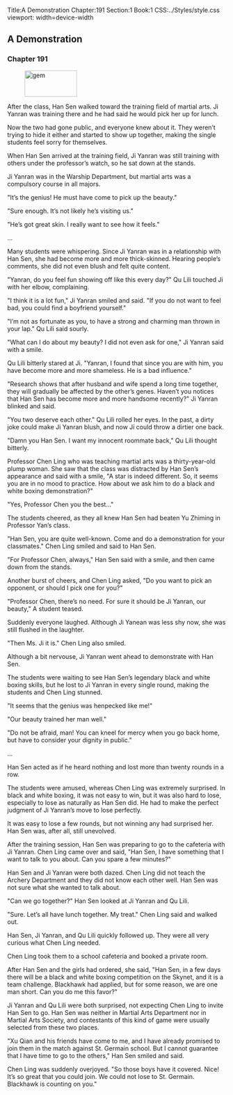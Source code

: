 Title:A Demonstration 
Chapter:191 
Section:1 
Book:1 
CSS:../Styles/style.css 
viewport: width=device-width
  
## A Demonstration
### Chapter 191
  
<figure>
	<img src="../Images/gem.gif" alt="gem" id="gem" width="120" height="60" />
</figure>
  

  
After the class, Han Sen walked toward the training field of martial arts. Ji Yanran was training there and he had said he would pick her up for lunch.

Now the two had gone public, and everyone knew about it. They weren’t trying to hide it either and started to show up together, making the single students feel sorry for themselves.

When Han Sen arrived at the training field, Ji Yanran was still training with others under the professor’s watch, so he sat down at the stands.

Ji Yanran was in the Warship Department, but martial arts was a compulsory course in all majors.

"It’s the genius! He must have come to pick up the beauty."

"Sure enough. It’s not likely he’s visiting us."

"He’s got great skin. I really want to see how it feels."

...

Many students were whispering. Since Ji Yanran was in a relationship with Han Sen, she had become more and more thick-skinned. Hearing people’s comments, she did not even blush and felt quite content.

"Yanran, do you feel fun showing off like this every day?" Qu Lili touched Ji with her elbow, complaining.

"I think it is a lot fun," Ji Yanran smiled and said. "If you do not want to feel bad, you could find a boyfriend yourself."

"I’m not as fortunate as you, to have a strong and charming man thrown in your lap." Qu Lili said sourly.

"What can I do about my beauty? I did not even ask for one," Ji Yanran said with a smile.

Qu Lili bitterly stared at Ji. "Yanran, I found that since you are with him, you have become more and more shameless. He is a bad influence."

"Research shows that after husband and wife spend a long time together, they will gradually be affected by the other’s genes. Haven’t you notices that Han Sen has become more and more handsome recently?" Ji Yanran blinked and said.

"You two deserve each other." Qu Lili rolled her eyes. In the past, a dirty joke could make Ji Yanran blush, and now Ji could throw a dirtier one back.

"Damn you Han Sen. I want my innocent roommate back," Qu Lili thought bitterly.

Professor Chen Ling who was teaching martial arts was a thirty-year-old plump woman. She saw that the class was distracted by Han Sen’s appearance and said with a smile, "A star is indeed different. So, it seems you are in no mood to practice. How about we ask him to do a black and white boxing demonstration?"

"Yes, Professor Chen you the best..."

The students cheered, as they all knew Han Sen had beaten Yu Zhiming in Professor Yan’s class.

"Han Sen, you are quite well-known. Come and do a demonstration for your classmates." Chen Ling smiled and said to Han Sen.

"For Professor Chen, always," Han Sen said with a smile, and then came down from the stands.

Another burst of cheers, and Chen Ling asked, "Do you want to pick an opponent, or should I pick one for you?"

"Professor Chen, there’s no need. For sure it should be Ji Yanran, our beauty," A student teased.

Suddenly everyone laughed. Although Ji Yanean was less shy now, she was still flushed in the laughter.

"Then Ms. Ji it is." Chen Ling also smiled.

Although a bit nervouse, Ji Yanran went ahead to demonstrate with Han Sen.

The students were waiting to see Han Sen’s legendary black and white boxing skills, but he lost to Ji Yanran in every single round, making the students and Chen Ling stunned.

"It seems that the genius was henpecked like me!"

"Our beauty trained her man well."

"Do not be afraid, man! You can kneel for mercy when you go back home, but have to consider your dignity in public."

...

Han Sen acted as if he heard nothing and lost more than twenty rounds in a row.

The students were amused, whereas Chen Ling was extremely surprised. In black and white boxing, it was not easy to win, but it was also hard to lose, especially to lose as naturally as Han Sen did. He had to make the perfect judgment of Ji Yanran’s move to lose perfectly.

It was easy to lose a few rounds, but not winning any had surprised her. Han Sen was, after all, still unevolved.

After the training session, Han Sen was preparing to go to the cafeteria with Ji Yanran. Chen Ling came over and said, "Han Sen, I have something that I want to talk to you about. Can you spare a few minutes?"

Han Sen and Ji Yanran were both dazed. Chen Ling did not teach the Archery Department and they did not know each other well. Han Sen was not sure what she wanted to talk about.

"Can we go together?" Han Sen looked at Ji Yanran and Qu Lili.

"Sure. Let’s all have lunch together. My treat." Chen Ling said and walked out.

Han Sen, Ji Yanran, and Qu Lili quickly followed up. They were all very curious what Chen Ling needed.

Chen Ling took them to a school cafeteria and booked a private room.

After Han Sen and the girls had ordered, she said, "Han Sen, in a few days there will be a black and white boxing competition on the Skynet, and it is a team challenge. Blackhawk had applied, but for some reason, we are one man short. Can you do me this favor?"

Ji Yanran and Qu Lili were both surprised, not expecting Chen Ling to invite Han Sen to go. Han Sen was neither in Martial Arts Department nor in Martial Arts Society, and contestants of this kind of game were usually selected from these two places.

"Xu Qian and his friends have come to me, and I have already promised to join them in the match against St. Germain school. But I cannot guarantee that I have time to go to the others," Han Sen smiled and said.

Chen Ling was suddenly overjoyed. "So those boys have it covered. Nice! It’s so great that you could join. We could not lose to St. Germain. Blackhawk is counting on you."